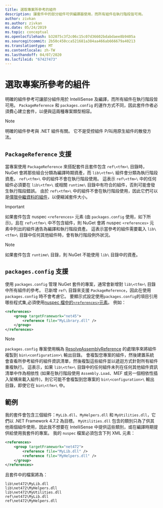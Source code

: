 ```yaml
---
title: 選取專案所參考的組件
description: 讓套件中的部分組件可供編譯器使用，而所有組件在執行階段皆可用。
author: zivkan
ms.author: zivkan
ms.date: 05/24/2019
ms.topic: conceptual
ms.openlocfilehash: b32075c3f2c06c15c07d36602bdabdaee8b9405a
ms.sourcegitcommit: 2b50c450cca521681a384aa466ab666679a40213
ms.translationtype: MT
ms.contentlocale: zh-TW
ms.lasthandoff: 04/07/2020
ms.locfileid: "67427473"
---
```

# <a name="select-assemblies-referenced-by-projects"></a>選取專案所參考的組件

明確的組件參考可讓部分組件用於 IntelliSense 及編譯，而所有組件在執行階段皆可用。 `PackageReference` 和 `packages.config` 的運作方式不同，因此套件作者必須費心建立套件，以便與這兩種專案類型相容。

> [!Note]
> 明確的組件參考與 .NET 組件有關。 它不是受控組件 P/叫用原生組件的散發方法。

## <a name="packagereference-support"></a>`PackageReference` 支援

當專案使用 `PackageReference` 來搭配套件且套件包含 `ref\<tfm>\` 目錄時，NuGet 會將那些組合分類為編譯時期資產，而 `lib\<tfm>\` 組件會分類為執行階段資產。 `ref\<tfm>\` 中的組件不會在執行階段使用。 這表示 `ref\<tfm>\` 中的任何組件必須要在 `lib\<tfm>\` 或相關 `runtime\` 目錄中有符合的組件，否則可能會發生執行階段錯誤。 由於 `ref\<tfm>\` 中的組件不會在執行階段使用，因此它們可以是[僅限中繼資料的組件](https://github.com/dotnet/roslyn/blob/master/docs/features/refout.md)，以便縮減套件大小。

> [!Important]
> 如果套件包含 nuspec `<references>` 元素 (由 `packages.config` 使用，如下所示)，且在 `ref\<tfm>\` 中不包含組件，則 NuGet 會將 nuspec `<references>` 元素中列出的組件通告為編譯和執行階段資產。 這表示當參考的組件需要載入 `lib\<tfm>\` 目錄中任何其他組件時，會有執行階段例外狀況。

> [!Note]
> 如果套件包含 `runtime\` 目錄，則 NuGet 不能使用 `lib\` 目錄中的資產。

## <a name="packagesconfig-support"></a>`packages.config` 支援

使用 `packages.config` 管理 NuGet 套件的專案，通常會新增對 `lib\<tfm>\` 目錄中所有組件的參考。 已新增 `ref\` 目錄來支援 `PackageReference`，因此在使用 `packages.config` 時不會考慮它。 要顯示式設定使用`packages.config`的項目引用哪些程式集,必須使用[nuspec 檔中的`<references>`元素](../reference/nuspec.md#explicit-assembly-references)。 例如：

```xml
<references>
    <group targetFramework="net45">
        <reference file="MyLibrary.dll" />
    </group>
</references>
```

> [!Note]
> `packages.config` 專案使用稱為 [ResolveAssemblyReference](https://github.com/Microsoft/msbuild/blob/master/documentation/wiki/ResolveAssemblyReference.md) 的處理序來將組件複製到 `bin\<configuration>\` 輸出目錄。 會複製您專案的組件，然後建置系統會查看所參考組件的組件資訊清單，然後複製這些組件並以遞迴方式針對所有組件重複執行。 這表示，如果 `lib\<tfm>\` 目錄中的任何組件未列在任何其他組件資訊清單中作為相依性 (如果在執行階段使用 `Assembly.Load`、MEF 或另一個相依性插入架構來載入組件)，則它可能不會複製到您專案的 `bin\<configuration>\` 輸出目錄，即使它在 `bin\<tfm>\` 中。

## <a name="example"></a>範例

我的套件會包含三個組件：`MyLib.dll`、`MyHelpers.dll` 和 `MyUtilities.dll`，它們以 .NET Framework 4.7.2 為目標。 `MyUtilities.dll` 包含的類別只為了供其他兩個組件使用，因此我不想要在 IntelliSense 中提供這些類別，或在編譯時期提供給使用我套件的專案。 我的 `nuspec` 檔案必須包含下列 XML 元素：

```xml
<references>
    <group targetFramework="net472">
        <reference file="MyLib.dll" />
        <reference file="MyHelpers.dll" />
    </group>
</references>
```

且套件中的檔案將為：

```text
lib\net472\MyLib.dll
lib\net472\MyHelpers.dll
lib\net472\MyUtilities.dll
ref\net472\MyLib.dll
ref\net472\MyHelpers.dll
```
